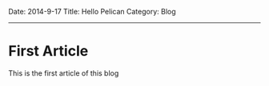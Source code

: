 Date:       2014-9-17
Title:      Hello Pelican
Category:   Blog

-------------------------

# First Article
This is the first article of this blog
